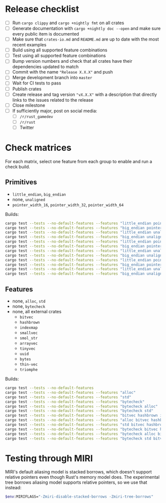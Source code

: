# Release checklist

- [ ] Run `cargo clippy` and `cargo +nightly fmt` on all crates
- [ ] Generate documentation with `cargo +nightly doc --open` and make sure every public item is documented
- [ ] Make sure that `crates-io.md` and `README.md` are up to date with the most recent examples
- [ ] Build using all supported feature combinations
- [ ] Test using all supported feature combinations
- [ ] Bump version numbers and check that all crates have their dependencies updated to match
- [ ] Commit with the name `"Release X.X.X"` and push
- [ ] Merge development branch into `master`
- [ ] Wait for CI tests to pass
- [ ] Publish crates
- [ ] Create release and tag version `"vX.X.X"` with a description that directly links to the issues related to the release
- [ ] Close milestone
- [ ] If sufficiently major, post on social media:
  - [ ] `/r/rust_gamedev`
  - [ ] `/r/rust`
  - [ ] Twitter

# Check matrices

For each matrix, select one feature from each group to enable and run a check
build.

## Primitives

- `little_endian`, `big_endian`
- none, `unaligned`
- `pointer_width_16`, `pointer_width_32`, `pointer_width_64`

Builds:

```sh
cargo test --tests --no-default-features --features "little_endian pointer_width_16"
cargo test --tests --no-default-features --features "big_endian pointer_width_16"
cargo test --tests --no-default-features --features "little_endian unaligned pointer_width_16"
cargo test --tests --no-default-features --features "big_endian unaligned pointer_width_16"
cargo test --tests --no-default-features --features "little_endian pointer_width_32"
cargo test --tests --no-default-features --features "big_endian pointer_width_32"
cargo test --tests --no-default-features --features "little_endian unaligned pointer_width_32"
cargo test --tests --no-default-features --features "big_endian unaligned pointer_width_32"
cargo test --tests --no-default-features --features "little_endian pointer_width_64"
cargo test --tests --no-default-features --features "big_endian pointer_width_64"
cargo test --tests --no-default-features --features "little_endian unaligned pointer_width_64"
cargo test --tests --no-default-features --features "big_endian unaligned pointer_width_64"
```

## Features

- none, `alloc`, `std`
- none, `bytecheck`
- none, all external crates
  - `bitvec`
  - `hashbrown`
  - `indexmap`
  - `smallvec`
  - `smol_str`
  - `arrayvec`
  - `tinyvec`
  - `uuid`
  - `bytes`
  - `thin-vec`
  - `triomphe`

Builds:

```sh
cargo test --tests --no-default-features
cargo test --tests --no-default-features --features "alloc"
cargo test --tests --no-default-features --features "std"
cargo test --tests --no-default-features --features "bytecheck"
cargo test --tests --no-default-features --features "bytecheck alloc"
cargo test --tests --no-default-features --features "bytecheck std"
cargo test --tests --no-default-features --features "bitvec hashbrown indexmap smallvec smol_str arrayvec tinyvec uuid bytes thin-vec triomphe"
cargo test --tests --no-default-features --features "alloc bitvec hashbrown indexmap smallvec smol_str arrayvec tinyvec uuid bytes thin-vec triomphe"
cargo test --tests --no-default-features --features "std bitvec hashbrown indexmap smallvec smol_str arrayvec tinyvec uuid bytes thin-vec triomphe"
cargo test --tests --no-default-features --features "bytecheck bitvec hashbrown indexmap smallvec smol_str arrayvec tinyvec uuid bytes thin-vec triomphe"
cargo test --tests --no-default-features --features "bytecheck alloc bitvec hashbrown indexmap smallvec smol_str arrayvec tinyvec uuid bytes thin-vec triomphe"
cargo test --tests --no-default-features --features "bytecheck std bitvec hashbrown indexmap smallvec smol_str arrayvec tinyvec uuid bytes thin-vec triomphe"
```

# 

# Testing through MIRI

MIRI's default aliasing model is stacked borrows, which doesn't support relative
pointers even though Rust's memory model does. The experimental tree borrows
aliasing model supports relative pointers, so we use that instead:

```sh
$env:MIRIFLAGS="-Zmiri-disable-stacked-borrows -Zmiri-tree-borrows"
```
